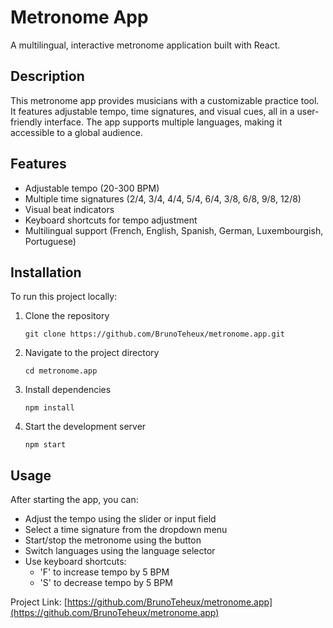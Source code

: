 # Metronome App

A multilingual, interactive metronome application built with React.

## Description

This metronome app provides musicians with a customizable practice tool. It features adjustable tempo, time signatures, and visual cues, all in a user-friendly interface. The app supports multiple languages, making it accessible to a global audience.

## Features

- Adjustable tempo (20-300 BPM)
- Multiple time signatures (2/4, 3/4, 4/4, 5/4, 6/4, 3/8, 6/8, 9/8, 12/8)
- Visual beat indicators
- Keyboard shortcuts for tempo adjustment
- Multilingual support (French, English, Spanish, German, Luxembourgish, Portuguese)

## Installation

To run this project locally:

1. Clone the repository
   ```
   git clone https://github.com/BrunoTeheux/metronome.app.git
   ```
2. Navigate to the project directory
   ```
   cd metronome.app
   ```
3. Install dependencies
   ```
   npm install
   ```
4. Start the development server
   ```
   npm start
   ```

## Usage

After starting the app, you can:

- Adjust the tempo using the slider or input field
- Select a time signature from the dropdown menu
- Start/stop the metronome using the button
- Switch languages using the language selector
- Use keyboard shortcuts:
  - 'F' to increase tempo by 5 BPM
  - 'S' to decrease tempo by 5 BPM



Project Link: [https://github.com/BrunoTeheux/metronome.app](https://github.com/BrunoTeheux/metronome.app)
